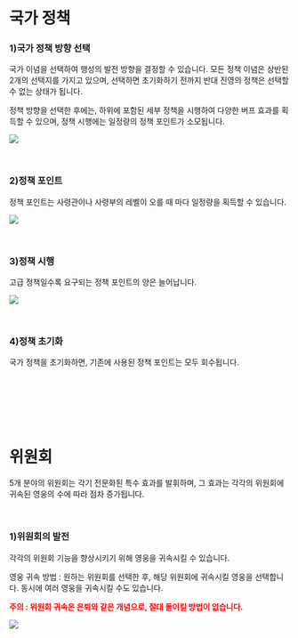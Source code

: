 # 국가 정책

### 1)국가 정책 방향 선택

 국가 이념을 선택하여 행성의 발전 방향을 결정할 수 있습니다. 모든 정책 이념은 상반된 2개의 선택지를 가지고 있으며, 선택하면 초기화하기 전까지 반대 진영의 정책은 선택할 수 없는 상태가 됩니다.

정책 방향을 선택한 후에는, 하위에 포함된 세부 정책을 시행하여 다양한 버프 효과를 획득할 수 있으며, 정책 시행에는 일정량의 정책 포인트가 소모됩니다.

![](http://d3bbxo4nelobc3.cloudfront.net/html/img/help/101_001policy.jpg)

<br>

### 2)정책 포인트

 정책 포인트는 사령관이나 사령부의 레벨이 오를 때 마다 일정량을 획득할 수 있습니다.

![](http://astrokings.s3.amazonaws.com/html/img/help/101_002policypoint.jpg)

<br>

### 3)정책 시행

 고급 정책일수록 요구되는 정책 포인트의 양은 늘어납니다.

![](http://astrokings.s3.amazonaws.com/html/img/help/101_003policypoint.jpg)

<br>

### 4)정책 초기화

 국가 정책을 초기화하면, 기존에 사용된 정책 포인트는 모두 회수됩니다.

<br>

<br>

<br>

<br>

<br>

# 위원회

 5개 분야의 위원회는 각기 전문화된 특수 효과를 발휘하며, 그 효과는 각각의 위원회에 귀속된 영웅의 수에 따라 점차 증가됩니다.

<br>

### 1)위원회의 발전

 각각의 위원회 기능을 향상시키기 위해 영웅을 귀속시킬 수 있습니다.

영웅 귀속 방법 : 원하는 위원회를 선택한 후, 해당 위원회에 귀속시킬 영웅을 선택합니다. 동시에 여러 영웅을 귀속시킬 수도 있습니다.

<font color="red">**주의 : 위원회 귀속은 은퇴와 같은 개념으로, 절대 돌이킬 방법이 없습니다.**</font>

![](http://astrokings.s3.amazonaws.com/html/img/help/101_004council.jpg)